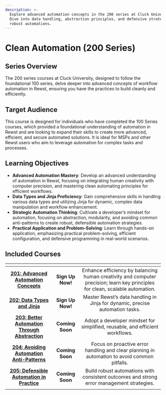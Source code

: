 ```yaml
---
description: >-
  Explore advanced automation concepts in the 200 series at Cluck University.
  Dive into data handling, abstraction principles, and defensive strategies for
  robust automations.
---
```


# Clean Automation (200 Series)

## Series Overview

The 200 series courses at Cluck University, designed to follow the foundational 100 series, delve deeper into advanced concepts of workflow automation in Rewst, ensuring you have the practices to build cleanly and efficiently.

## **Target Audience**

This course is designed for individuals who have completed the 100 Series courses, which provided a foundational understanding of automation in Rewst and are looking to expand their skills to create more advanced, efficient, and secure automated solutions. It is ideal for MSPs and other Rewst users who aim to leverage automation for complex tasks and processes.

## Learning Objectives

* **Advanced Automation Mastery**: Develop an advanced understanding of automation in Rewst, focusing on integrating human creativity with computer precision, and mastering clean automating principles for efficient workflows.
* **Data Types and Jinja Proficiency**: Gain comprehensive skills in handling various data types and utilizing Jinja for dynamic, complex data manipulation and workflow enhancement.
* **Strategic Automation Thinking**: Cultivate a developer’s mindset for automation, focusing on abstraction, modularity, and avoiding common anti-patterns to create robust, defensible automation strategies.
* **Practical Application and Problem-Solving**: Learn through hands-on application, emphasizing practical problem-solving, efficient configuration, and defensive programming in real-world scenarios.

## **Included Courses**

<table data-view="cards"><thead><tr><th align="center"></th><th align="center"></th><th align="center"></th></tr></thead><tbody><tr><td align="center"><a href="201-advanced-automation-concepts.md"><strong>201: Advanced</strong> </a><a href="201-advanced-automation-concepts.md"><strong>Automation Concepts</strong></a></td><td align="center"><strong>Sign Up Now!</strong></td><td align="center">Enhance efficiency by balancing human creativity and computer precision; learn key principles for clean, scalable automation.</td></tr><tr><td align="center"><a href="202-data-types-and-jinja.md"><strong>202: Data Types</strong><br><strong>and Jinja</strong></a></td><td align="center"><strong>Sign Up Now!</strong></td><td align="center">Master Rewst’s data handling in Jinja for dynamic, precise automation tasks.</td></tr><tr><td align="center"><a href="204-better-automation-through-abstraction.md"><strong>203: Better Automation Through Abstraction</strong></a></td><td align="center"><strong>Coming Soon</strong></td><td align="center">Adopt a developer mindset for simplified, reusable, and efficient workflows.</td></tr><tr><td align="center"><a href="205-avoiding-automation-anti-patterns.md"><strong>204: Avoiding Automation Anti-Patterns</strong></a></td><td align="center"><strong>Coming Soon</strong></td><td align="center">Focus on proactive error handling and clear planning in automation to avoid common pitfalls.</td></tr><tr><td align="center"><a href="206-defensible-automation-in-practice.md"><strong>205: Defensible Automation in Practice</strong></a></td><td align="center"><strong>Coming Soon</strong></td><td align="center">Build robust automations with consistent outcomes and strong error management strategies.</td></tr><tr><td align="center"></td><td align="center"></td><td align="center"></td></tr></tbody></table>

###
